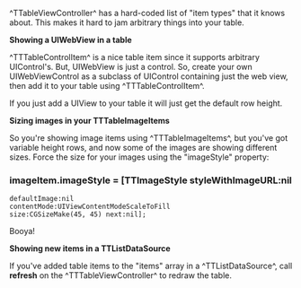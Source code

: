 ^TTableViewController^ has a hard-coded list of "item types" that it knows about. This makes it hard to jam arbitrary things
into your table.

**Showing a UIWebView in a table**

^TTTableControlItem^ is a nice table item since it supports arbitrary UIControl's. But, UIWebView is just a control. So,
create your own UIWebViewControl as a subclass of UIControl containing just the web view, then add it to your table
using ^TTTableControlItem^.

If you just add a UIView to your table it will just get the default row height.

**Sizing images in your TTTableImageItems**

So you're showing image items using ^TTTableImageItems^, but you've got variable height rows, and now some of the
images are showing different sizes. Force the size for your images using the "imageStyle" property:

### imageItem.imageStyle = [TTImageStyle styleWithImageURL:nil 
    defaultImage:nil 
    contentMode:UIViewContentModeScaleToFill 
    size:CGSizeMake(45, 45) next:nil];

Booya!

**Showing new items in a TTListDataSource**

If you've added table items to the "items" array in a ^TTListDataSource^, call **refresh** on the
^TTTableViewController^ to redraw the table.